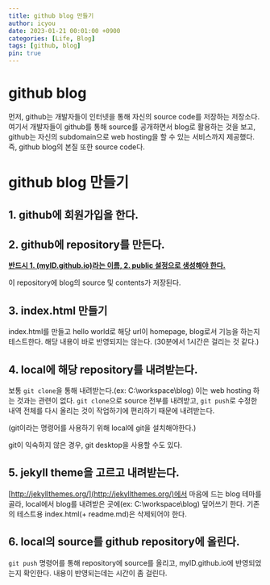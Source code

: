 ```yaml
---
title: github blog 만들기
author: icyou
date: 2023-01-21 00:01:00 +0900
categories: [Life, Blog]
tags: [github, blog]
pin: true
---
```


# github blog
먼저, github는 개발자들이 인터넷을 통해 자신의 source code를 저장하는 저장소다.
여기서 개발자들이 github를 통해 source를 공개하면서 blog로 활용하는 것을 보고, github는 자신의 subdomain으로 web hosting을 할 수 있는 서비스까지 제공했다.
즉, github blog의 본질 또한 source code다.

# github blog 만들기
## 1. github에 회원가입을 한다.

## 2. github에 repository를 만든다. 
[**반드시 1. (myID.github.io)라는 이름, 2. public 설정으로 생성해야 한다.**]() 

이 repository에 blog의 source 및 contents가 저장된다.

## 3. index.html 만들기
index.html를 만들고 hello world로 해당 url이 homepage, blog로서 기능을 하는지 테스트한다. 해당 내용이 바로 반영되지는 않는다. (30분에서 1시간은 걸리는 것 같다.)

## 4. local에 해당 repository를 내려받는다. 
보통 `git clone`을 통해 내려받는다.(ex: C:\workspace\blog) 이는 web hosting 하는 것과는 관련이 없다. `git clone`으로 source 전부를 내려받고, `git push`로 수정한 내역 전체를 다시 올리는 것이 작업하기에 편리하기 때문에 내려받는다. 

(git이라는 명령어를 사용하기 위해 local에 git을 설치해야한다.)

git이 익숙하지 않은 경우, git desktop을 사용할 수도 있다.

## 5. jekyll theme을 고르고 내려받는다.  
[http://jekyllthemes.org/](http://jekyllthemes.org/)에서 마음에 드는 blog 테마를 골라, local에서 blog를 내려받은 곳에(ex: C:\workspace\blog) 덮어쓰기 한다. 기존의 테스트용 index.html(+ readme.md)은 삭제되어야 한다. 

## 6. local의 source를 github repository에 올린다.
`git push` 명령어를 통해 repository에 source를 올리고, myID.github.io에 반영되었는지 확인한다. 내용이 반영되는데는 시간이 좀 걸린다.